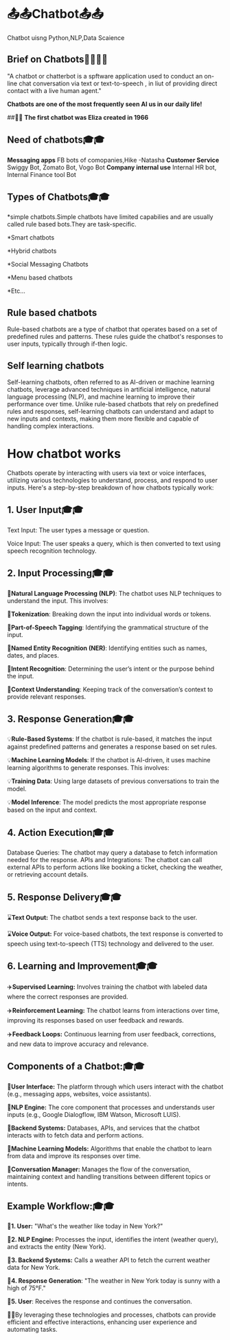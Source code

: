# **📤📤Chatbot📤📤**
Chatbot uisng Python,NLP,Data Scaience

## **Brief on Chatbots**🔎🔎🔎🔎
"A chatbot or chatterbot is a spftware application used to conduct an on-line chat conversation via text or text-to-speech , in liut of providing direct contact with a live human agent."

**Chatbots are one of the most frequently seen AI  us in our daily life!**

##🌠🌠 **The first chatbot was Eliza created in 1966**
## Need of chatbots🎓🎓
**Messaging apps**
FB bots of comopanies,Hike -Natasha
**Customer Service**
Swiggy Bot, Zomato Bot, Vogo Bot
**Company internal use**
Internal HR bot, Internal Finance tool Bot

## Types of Chatbots🎓🎓
*simple chatbots.Simple chatbots have limited capabilies and are usually called rule based bots.They are task-specific.


*Smart chatbots


*Hybrid chatbots


*Social Messaging Chatbots


*Menu based chatbots


*Etc...

## Rule based chatbots
Rule-based chatbots are a type of chatbot that operates based on a set of predefined rules and patterns. These rules guide the chatbot's responses to user inputs, typically through if-then logic.

## Self learning chatbots
Self-learning chatbots, often referred to as AI-driven or machine learning chatbots, leverage advanced techniques in artificial intelligence, natural language processing (NLP), and machine learning to improve their performance over time. Unlike rule-based chatbots that rely on predefined rules and responses, self-learning chatbots can understand and adapt to new inputs and contexts, making them more flexible and capable of handling complex interactions.

# **How chatbot works**
Chatbots operate by interacting with users via text or voice interfaces, utilizing various technologies to understand, process, and respond to user inputs. Here's a step-by-step breakdown of how chatbots typically work:

## **1. User Input**🎓🎓
Text Input: The user types a message or question.


Voice Input: The user speaks a query, which is then converted to text using speech recognition technology.

## **2. Input Processing**🎓🎓

📣**Natural Language Processing (NLP)**: The chatbot uses NLP techniques to understand the input. This involves:


📣**Tokenization**: Breaking down the input into individual words or tokens.


📣**Part-of-Speech Tagging**: Identifying the grammatical structure of the input.


📣**Named Entity Recognition (NER)**: Identifying entities such as names, dates, and places.


📣**Intent Recognition**: Determining the user’s intent or the purpose behind the input.


📣**Context Understanding**: Keeping track of the conversation’s context to provide relevant responses.

## **3. Response Generation**🎓🎓

💡**Rule-Based Systems**: If the chatbot is rule-based, it matches the input against predefined patterns and generates a response based on set rules.


💡**Machine Learning Models**: If the chatbot is AI-driven, it uses machine learning algorithms to generate responses. This involves:


💡**Training Data**: Using large datasets of previous conversations to train the model.


💡**Model Inference**: The model predicts the most appropriate response based on the input and context.


## **4. Action Execution**🎓🎓
Database Queries: The chatbot may query a database to fetch information needed for the response.
APIs and Integrations: The chatbot can call external APIs to perform actions like booking a ticket, checking the weather, or retrieving account details.

## **5. Response Delivery**🎓🎓

⌛**Text Output:** The chatbot sends a text response back to the user.


⌛**Voice Output:** For voice-based chatbots, the text response is converted to speech using text-to-speech (TTS) technology and delivered to the user.

## **6. Learning and Improvement**🎓🎓

✈️**Supervised Learning:** Involves training the chatbot with labeled data where the correct responses are provided.


✈️**Reinforcement Learning:** The chatbot learns from interactions over time, improving its responses based on user feedback and rewards.


✈️**Feedback Loops:** Continuous learning from user feedback, corrections, and new data to improve accuracy and relevance.

## **Components of a Chatbot:**🎓🎓

📍**User Interface:** The platform through which users interact with the chatbot (e.g., messaging apps, websites, voice assistants).


📍**NLP Engine:** The core component that processes and understands user inputs (e.g., Google Dialogflow, IBM Watson, Microsoft LUIS).


📍**Backend Systems:** Databases, APIs, and services that the chatbot interacts with to fetch data and perform actions.


📍**Machine Learning Models:** Algorithms that enable the chatbot to learn from data and improve its responses over time.


📍**Conversation Manager:** Manages the flow of the conversation, maintaining context and handling transitions between different topics or intents.

## **Example Workflow:**🎓🎓

📍**1. User:** "What's the weather like today in New York?"


📍**2. NLP Engine:** Processes the input, identifies the intent (weather query), and extracts the entity (New York).


📍**3. Backend Systems:** Calls a weather API to fetch the current weather data for New York.


📍**4. Response Generation**: "The weather in New York today is sunny with a high of 75°F."


📍**5. User**: Receives the response and continues the conversation.


🌠🌠By leveraging these technologies and processes, chatbots can provide efficient and effective interactions, enhancing user experience and automating tasks.



